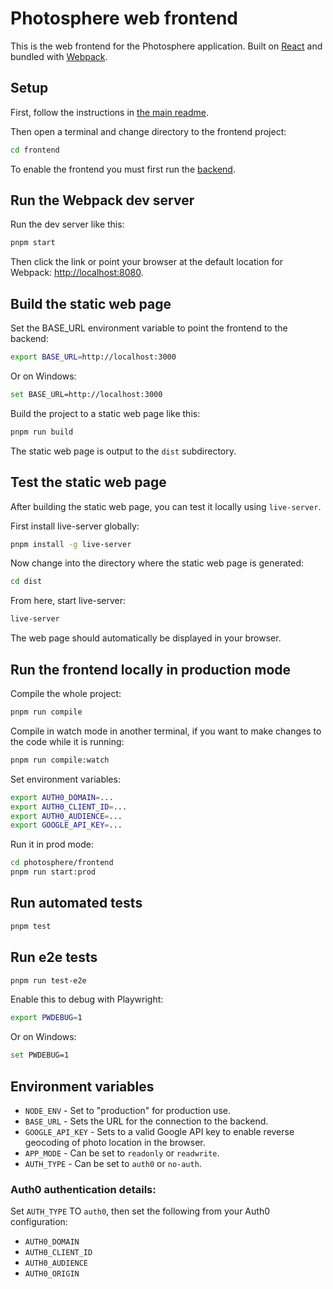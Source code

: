 # Photosphere web frontend

This is the web frontend for the Photosphere application. Built on [React](https://reactjs.org/) and bundled with [Webpack](https://webpack.js.org/).

## Setup

First, follow the instructions in [the main readme](../README.md).

Then open a terminal and change directory to the frontend project:

```bash
cd frontend
```

To enable the frontend you must first run the [backend](../backend/README.md).

## Run the Webpack dev server

Run the dev server like this:

```bash
pnpm start
```

Then click the link or point your browser at the default location for Webpack: [http://localhost:8080](http://localhost:8080).

## Build the static web page

Set the BASE_URL environment variable to point the frontend to the backend:

```bash
export BASE_URL=http://localhost:3000
```

Or on Windows:

```bash
set BASE_URL=http://localhost:3000
```

Build the project to a static web page like this:

```bash
pnpm run build
```

The static web page is output to the `dist` subdirectory.

## Test the static web page

After building the static web page, you can test it locally using `live-server`.

First install live-server globally:

```bash
pnpm install -g live-server
```

Now change into the directory where the static web page is generated:

```bash
cd dist
```

From here, start live-server:

```bash
live-server
```

The web page should automatically be displayed in your browser.

## Run the frontend locally in production mode

Compile the whole project:

```bash
pnpm run compile
```

Compile in watch mode in another terminal, if you want to make changes to the code while it is running:

```bash
pnpm run compile:watch
```

Set environment variables:

```bash
export AUTH0_DOMAIN=...
export AUTH0_CLIENT_ID=...
export AUTH0_AUDIENCE=...
export GOOGLE_API_KEY=...
```

Run it in prod mode:

```bash
cd photosphere/frontend
pnpm run start:prod
```

## Run automated tests

```bash
pnpm test
```

## Run e2e tests

```bash
pnpm run test-e2e
``` 

Enable this to debug with Playwright:

```bash
export PWDEBUG=1
```

Or on Windows:

```bash
set PWDEBUG=1
```

## Environment variables

- `NODE_ENV` - Set to "production" for production use.
- `BASE_URL` - Sets the URL for the connection to the backend.
- `GOOGLE_API_KEY` - Sets to a valid Google API key to enable reverse geocoding of photo location in the browser.
- `APP_MODE` - Can be set to `readonly` or `readwrite`.
- `AUTH_TYPE` - Can be set to `auth0` or `no-auth`.

### Auth0 authentication details:

Set `AUTH_TYPE` TO `auth0`, then set the following from your Auth0 configuration:
- `AUTH0_DOMAIN`
- `AUTH0_CLIENT_ID`
- `AUTH0_AUDIENCE`
- `AUTH0_ORIGIN`